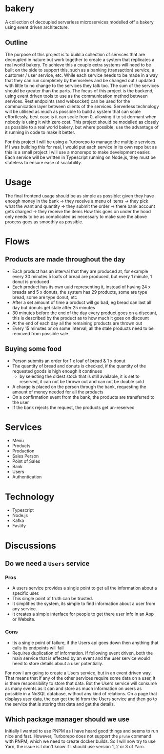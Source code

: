 # bakery
A collection of decoupled serverless microservices modelled off a bakery using event driven architecture.

## Outline
The purpose of this project is to build a collection of services that are decoupled in nature but work together to create a system that replicates a real world bakery. To achieve this a couple extra systems will need to be built on the side to support this, such as a banking (transaction) service, a customer / user service, etc. While each service needs to be made in a way that they can run completely by themselves and be changed out / updated with little to no change to the services they talk too. The sum of the services should be greater than the parts. The focus of this project is the backend, using event driven tools to use as the communication method between services. Rest endpoints (and websocket) can be used for the communication layer between clients of the services. Serverless technology will be utilised as much as possible to build a system that can scale effortlessly, best case is it can scale from 0, allowing it to sit dormant when nobody is using it with zero cost. This project should be modelled as closely as possible to a real world bakery, but where possible, use the advantage of it running in code to make it better.

For this project I will be using a Turborepo to manage the multiple services. If I was building this for real, I would put each service in its own repo but as this is a small project I will use a monorepo to make development easier. Each service will be written in Typescript running on Node.js, they must be stateless to ensure ease of scalability. 

# Usage
The final frontend usage should be as simple as possible: given they have enough money in the bank -> they receive a menu of items -> they pick what the want and quantity -> they submit the order -> there bank account gets charged -> they receive the items
How this goes on under the hood only needs to be as complicated as necessary to make sure the above process goes as smoothly as possible.

# Flows

## Products are made throughout the day
- Each product has an interval that they are produced at, for example every 30 minutes 5 loafs of bread are produced, but every 1 minute, 1 donut is produced
- Each product has its own uuid representing it, instead of having 24 x breads and 5 x donuts, the system has 29 products, some are type bread, some are type donut, etc
- After a set amount of time a product will go bad, eg bread can last all day but donuts get stale after 25 minutes
- 30 minutes before the end of the day every product goes on a discount, this is described by the product as to how much it goes on discount
- At the end of each day all the remaining products are thrown out
- Every 15 minutes or on some interval, all the stale products need to be removed from possible sale

## Buying some food
- Person submits an order for 1 x loaf of bread & 1 x donut
- The quantity of bread and donuts is checked, if the quantity of the requested goods is high enough it continues
    - by selecting the oldest stock that is still available, it is set to reserved, it can not be thrown out and can not be double sold
- A charge is placed on the person through the bank, requesting the amount of money needed for all the products
- On a confirmation event from the bank, the products are transferred to the user
- If the bank rejects the request, the products get un-reserved

# Services
- Menu
- Products
- Production
- Sales Person
- Point of Sales
- Bank
- Users
- Authentication

# Technology
- Typescript 
- Node.js
- Kafka
- Fastify

# Discussions

## Do we need a `Users` service

### Pros
- A users service provides a single point to get all the information about a specific user.
- This single point of truth can be trusted.
- It simplifies the system, its simple to find information about a user from any service.
- It creates a simple interface for people to get there user info in an App or Website.

### Cons
- Its a single point of failure, if the Users api goes down then anything that calls its endpoints will fail
- Requires duplication of information. If following event driven, both the main service that is effected by an event and the user service would need to store details about a user potentially.

For now I am going to create a Users service, but in an event driven way. That means that if any of the other services require some data on a user, it is there responsibility to store that data. But the Users service will consume as many events as it can and store as much information on users as possible in a NoSQL database, without any kind of relations. On a page that displays user data, the can get the id from the Users service and then go to the service that is storing that data and get the details.

## Which package manager should we use

Initially I wanted to use PNPM as I have heard good things and seems to run nice and fast. However, Turborepo does not support the `prune` command with PNPM, which we need to create docker builds. So I will now try to use Yarn, the issue is I don't know if I should use version 1, 2 or 3 of Yarn.